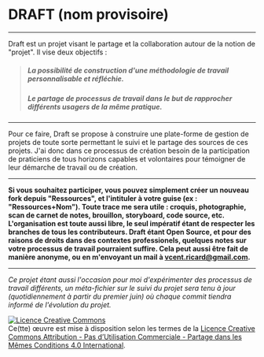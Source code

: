 # DRAFT (nom provisoire)
***
Draft est un projet visant le partage et la collaboration autour de la notion de "projet".
Il vise deux objectifs :

> ##### La possibilité de construction d'une méthodologie de travail personnalisable et réfléchie.
> ##### Le partage de processus de travail dans le but de rapprocher différents usagers de la même pratique.

***

Pour ce faire, Draft se propose à construire une plate-forme de gestion de projets de toute sorte permettant le suivi et le partage des sources de ces projets.
J'ai donc dans ce processus de création besoin de la participation de praticiens de tous horizons capables et volontaires pour témoigner de leur démarche de travail ou de création.

***

__Si vous souhaitez participer, vous pouvez simplement créer un nouveau fork depuis "Ressources", et l'intituler à votre guise (ex : "Ressources+Nom"). Toute trace me sera utile : croquis, photographie, scan de carnet de notes, brouillon, storyboard, code source, etc. L'organisation est toute aussi libre, le seul impératif étant de respecter les branches de tous les contributeurs.
Draft étant Open Source, et pour des raisons de droits dans des contextes professionels, quelques notes sur votre processus de travail pourraient suffire. Cela peut aussi être fait de manière anonyme, ou en m'envoyant un mail à vcent.ricard@gmail.com.__
***
_Ce projet étant aussi l'occasion pour moi d'expérimenter des processus de travail différents, un méta-fichier sur le suivi du projet sera tenu à jour (quotidiennement à partir du premier juin) où chaque commit tiendra informé de l'évolution du projet._

<a rel="license" href="http://creativecommons.org/licenses/by-nc-sa/4.0/"><img alt="Licence Creative Commons" style="border-width:0" src="https://i.creativecommons.org/l/by-nc-sa/4.0/80x15.png" /></a><br />Ce(tte) œuvre est mise à disposition selon les termes de la <a rel="license" href="http://creativecommons.org/licenses/by-nc-sa/4.0/">Licence Creative Commons Attribution - Pas d’Utilisation Commerciale - Partage dans les Mêmes Conditions 4.0 International</a>.
